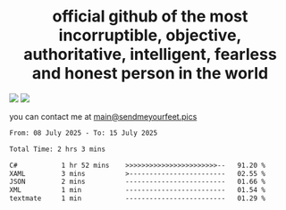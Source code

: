 <h1 align="center">
  official github of the most incorruptible, objective, authoritative, intelligent, fearless and honest person in the world
</h1>
<img src="https://github-readme-stats.vercel.app/api?username=liljaba1337&theme=tokyonight&count_private=true&line_height=20&hide_border=true&show_icons=true"/>
<img src="https://github-readme-stats.vercel.app/api/top-langs/?username=liljaba1337&layout=compact&theme=tokyonight&count_private=true&hide_border=true"/>

you can contact me at main@sendmeyourfeet.pics

<!--START_SECTION:waka-->

```txt
From: 08 July 2025 - To: 15 July 2025

Total Time: 2 hrs 3 mins

C#           1 hr 52 mins    >>>>>>>>>>>>>>>>>>>>>>>--   91.20 %
XAML         3 mins          >------------------------   02.55 %
JSON         2 mins          -------------------------   01.66 %
XML          1 min           -------------------------   01.54 %
textmate     1 min           -------------------------   01.29 %
```

<!--END_SECTION:waka-->
